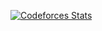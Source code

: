 [![Codeforces Stats](https://codeforces-readme-stats.vercel.app/api/card?username=el_bald)](https://codeforces.com/profile/el_bald)
